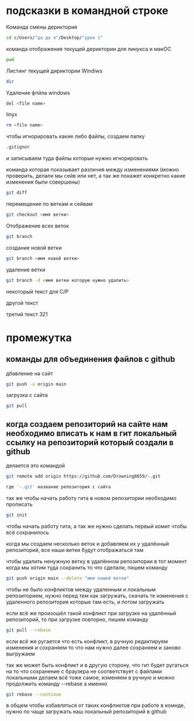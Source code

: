 # подсказки в командной строке

Команда смены дериктория
```sh
cd c/Users/"да да я"/Desktop/"урок 1"
```

команда отображения текущей дериктории для линукса и макOC
```sh
pwd
```

Листинг текущей дириктории Windiws
```sh
dir
```

Удаление фпйла windows
```sh
del <file name>
```

linyx
```sh
rm <file name>
```

чтобы игнорировать какие либо файлы, создаем папку
```sh
.gitignor
```
и записываем туда файлы которые нужно игнорировать




команда которая показывает различия между изменениями (можно проверить, делали мы сейв или нет, а так же покажет конкретно какие изменения были совершены)
```sh
git diff
```
перемещение по веткам и сейвам
```sh
git checkout <имя ветки>
```

Отображение всех веток
```sh
git branch
```

создание новой ветки
```sh
git branch <имя новой ветки>
```

удаление ветки
```sh
git branch -d <имя ветки которую нужно удалить>
```

некоторый текст для С/Р

другой текст

третий текст 321





# промежутка
## команды для объединения файлов с github
дбавление на сайт
```sh
git push -u origin main
```
загрузка с сайта
```sh
git pull 
```

## когда создаем репозиторий на сайте нам необходимо вписать к нам в гит локальный ссылку на репозиторий который создали в github 
делается это командой 
```sh
git remote add origin https://github.com/Drowning8659/-.git

где '-.git' название репозитория с сайта 
```

так же чтобы начать работу гита в новом репозитории необходимо прописать
```sh
git init
```
чтобы начать работу гита, а так же нужно сделать первый комит чтобы всё сохранилось

когда мы создаем несколько веток и добавляем их у удалённый репозиторий, все наши ветки будут отображаться там

чтобы удалить ненужную ветку в удалённом репозитории в тот момент когда мы хотим туда сохранить то что сделали, пишем команду
```sh
git push origin main --delete "имя нашей ветки"
```

чтобы не было конфликтов между удаленным и локальным репозиторием, нужно перед тем как загружать, скачать те изменения с удаленного репозитория которые там есть, и потом загружать

если всё же произошёл такой конфликт при загрузке на удалённый репозиторий, то при загрузке повторно, пишем команду
```sh
git pull --rebase
```

если всё же ругается что есть конфликт, в ручную редактируем изменения и сохраняем то что нам нужно
далее сохраняем и заново выгружаем



так же может быть конфликт и в другую сторону, что гит будет ругаться на то что сохранение с браузера не соответствует с файлами локальными
делаем всё тоже самое, изменяем в ручную и можно продолжить команду --rebase
а именно 
```sh
git rebase --continue
```
в общем чтобы избавляться от таких конфликтов при работе в комнде, нужно по чаще загружать наш локальный репозиторий в github
